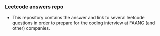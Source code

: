 ### Leetcode answers repo

* This repository contains the answer and link to several leetcode questions in order to prepare for the coding interview at FAANG (and other) companies.